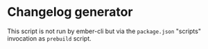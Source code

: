 # Changelog generator

This script is not run by ember-cli but via the `package.json` "scripts" invocation as `prebuild` script.
